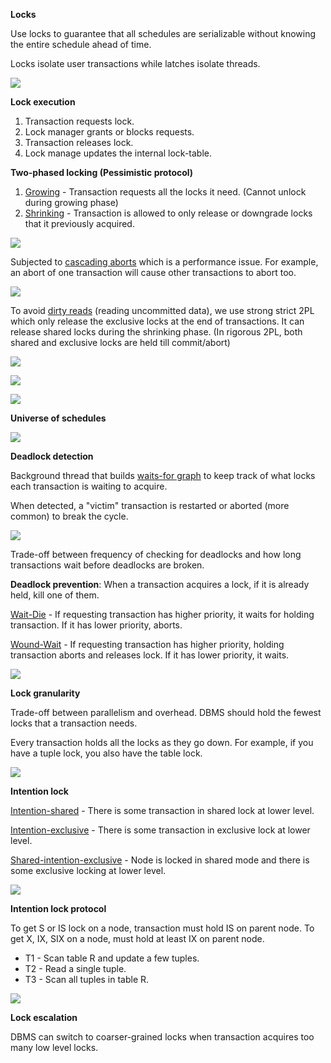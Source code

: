 **Locks**

Use locks to guarantee that all schedules are serializable without knowing the entire schedule ahead of time.

Locks isolate user transactions while latches isolate threads.

![](images/Pasted%20image%2020221101115700.png)

**Lock execution**

1. Transaction requests lock.
2. Lock manager grants or blocks requests.
3. Transaction releases lock.
4. Lock manage updates the internal lock-table.

**Two-phased locking (Pessimistic protocol)**

1. <u>Growing</u> - Transaction requests all the locks it need. (Cannot unlock during growing phase)
2. <u>Shrinking</u> - Transaction is allowed to only release or downgrade locks that it previously acquired.

![](images/Pasted%20image%2020221101120914.png)

Subjected to <u>cascading aborts</u> which is a performance issue. For example, an abort of one transaction will cause other transactions to abort too.

![](images/Pasted%20image%2020221101121255.png)

To avoid <u>dirty reads</u> (reading uncommitted data), we use strong strict 2PL which only release the exclusive locks at the end of transactions. It can release shared locks during the shrinking phase. (In rigorous 2PL, both shared and exclusive locks are held till commit/abort)

![](images/Pasted%20image%2020221101121640.png)

![](images/Pasted%20image%2020221101122431.png)

![](images/Pasted%20image%2020221101122442.png)

**Universe of schedules**

![](images/Pasted%20image%2020221101122922.png)

**Deadlock detection**

Background thread that builds <u>waits-for graph</u> to keep track of what locks each transaction is waiting to acquire.

When detected, a "victim" transaction is restarted or aborted (more common) to break the cycle.

![](images/Pasted%20image%2020221101123501.png)

Trade-off between frequency of checking for deadlocks and how long transactions wait before deadlocks are broken.

**Deadlock prevention**: When a transaction acquires a lock, if it is already held, kill one of them.

<u>Wait-Die</u> - If requesting transaction has higher priority, it waits for holding transaction. If it has lower priority, aborts.

<u>Wound-Wait</u> - If requesting transaction has higher priority, holding transaction aborts and releases lock. If it has lower priority, it waits.

![](images/Pasted%20image%2020221101130013.png)

**Lock granularity**

Trade-off between parallelism and overhead. DBMS should hold the fewest locks that a transaction needs.

Every transaction holds all the locks as they go down. For example, if you have a tuple lock, you also have the table lock.

![](images/Pasted%20image%2020221101130546.png)

**Intention lock**

<u>Intention-shared</u> - There is some transaction in shared lock at lower level.

<u>Intention-exclusive</u> - There is some transaction in exclusive lock at lower level.

<u>Shared-intention-exclusive</u> - Node is locked in shared mode and there is some exclusive locking at lower level.

![](images/Pasted%20image%2020221103120102.png)

**Intention lock protocol**

To get S or IS lock on a node, transaction must hold IS on parent node. To get X, IX, SIX on a node, must hold at least IX on parent node.

- T1 - Scan table R and update a few tuples.
- T2 - Read a single tuple.
- T3 - Scan all tuples in table R.

![](images/Pasted%20image%2020221103120742.png)

**Lock escalation**

DBMS can switch to coarser-grained locks when transaction acquires too many low level locks.